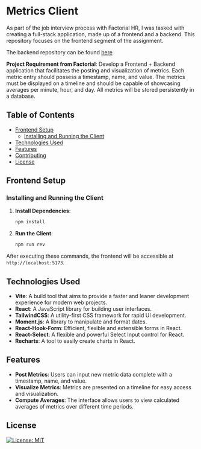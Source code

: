 # Metrics Client

As part of the job interview process with Factorial HR, I was tasked with creating a full-stack application, made up of a frontend and a backend. This repository focuses on the frontend segment of the assignment.

The backend repository can be found [here](https://github.com/michaelito80us/metrics-api)

**Project Requirement from Factorial**:
Develop a Frontend + Backend application that facilitates the posting and visualization of metrics. Each metric entry should possess a timestamp, name, and value. The metrics must be displayed on a timeline and should be capable of showcasing averages per minute, hour, and day. All metrics will be stored persistently in a database.

## Table of Contents

- [Frontend Setup](#frontend-setup)
  - [Installing and Running the Client](#installing-and-running-the-client)
- [Technologies Used](#technologies-used)
- [Features](#features)
- [Contributing](#contributing)
- [License](#license)

## Frontend Setup

### Installing and Running the Client

1. **Install Dependencies**:

   ```bash
   npm install
   ```

2. **Run the Client**:
   ```bash
   npm run rev
   ```

After executing these commands, the frontend will be accessible at `http://localhost:5173`.

## Technologies Used

- **Vite**: A build tool that aims to provide a faster and leaner development experience for modern web projects.
- **React**: A JavaScript library for building user interfaces.
- **TailwindCSS**: A utility-first CSS framework for rapid UI development.
- **Moment.js**: A library to manipulate and format dates.
- **React-Hook-Form**: Efficient, flexible and extensible forms in React.
- **React-Select**: A flexible and powerful Select Input control for React.
- **Recharts**: A tool to easily create charts in React.

## Features

- **Post Metrics**: Users can input new metric data complete with a timestamp, name, and value.
- **Visualize Metrics**: Metrics are presented on a timeline for easy access and visualization.
- **Compute Averages**: The interface allows users to view calculated averages of metrics over different time periods.

## License

[![License: MIT](https://img.shields.io/badge/License-MIT-yellow.svg)](https://opensource.org/licenses/MIT)

